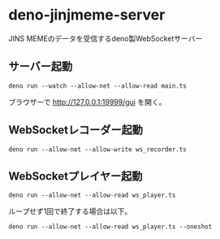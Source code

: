 # deno-jinjmeme-server

JINS MEMEのデータを受信するdeno製WebSocketサーバー

## サーバー起動

    deno run --watch --allow-net --allow-read main.ts

ブラウザーで http://127.0.0.1:19999/gui を開く。

## WebSocketレコーダー起動

    deno run --allow-net --allow-write ws_recorder.ts

## WebSocketプレイヤー起動

    deno run --allow-net --allow-read ws_player.ts

ループせず1回で終了する場合は以下。

    deno run --allow-net --allow-read ws_player.ts --oneshot
